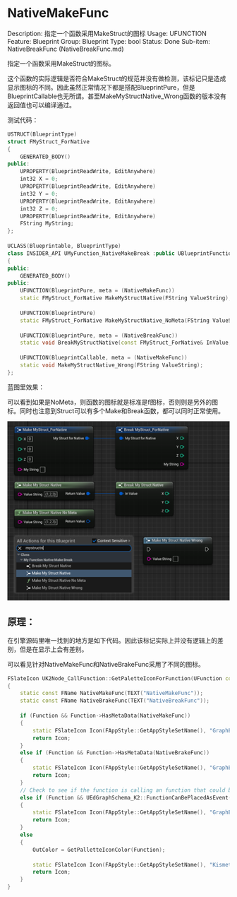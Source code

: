# NativeMakeFunc

Description: 指定一个函数采用MakeStruct的图标
Usage: UFUNCTION
Feature: Blueprint
Group: Blueprint
Type: bool
Status: Done
Sub-item: NativeBreakFunc (NativeBreakFunc.md)

指定一个函数采用MakeStruct的图标。

这个函数的实际逻辑是否符合MakeStruct的规范并没有做检测，该标记只是造成显示图标的不同。因此虽然正常情况下都是搭配BlueprintPure，但是BlueprintCallable也无所谓。甚至MakeMyStructNative_Wrong函数的版本没有返回值也可以编译通过。

测试代码：

```cpp
USTRUCT(BlueprintType)
struct FMyStruct_ForNative
{
	GENERATED_BODY()
public:
	UPROPERTY(BlueprintReadWrite, EditAnywhere)
	int32 X = 0;
	UPROPERTY(BlueprintReadWrite, EditAnywhere)
	int32 Y = 0;
	UPROPERTY(BlueprintReadWrite, EditAnywhere)
	int32 Z = 0;
	UPROPERTY(BlueprintReadWrite, EditAnywhere)
	FString MyString;
};

UCLASS(Blueprintable, BlueprintType)
class INSIDER_API UMyFunction_NativeMakeBreak :public UBlueprintFunctionLibrary
{
public:
	GENERATED_BODY()
public:
	UFUNCTION(BlueprintPure, meta = (NativeMakeFunc))
	static FMyStruct_ForNative MakeMyStructNative(FString ValueString);

	UFUNCTION(BlueprintPure)
	static FMyStruct_ForNative MakeMyStructNative_NoMeta(FString ValueString);

	UFUNCTION(BlueprintPure, meta = (NativeBreakFunc))
	static void BreakMyStructNative(const FMyStruct_ForNative& InValue, int32& X, int32& Y, int32& Z);
	
	UFUNCTION(BlueprintCallable, meta = (NativeMakeFunc))
	static void MakeMyStructNative_Wrong(FString ValueString);
};
```

蓝图里效果：

可以看到如果是NoMeta，则函数的图标就是标准是f图标，否则则是另外的图标。同时也注意到Struct可以有多个Make和Break函数，都可以同时正常使用。

![Untitled](NativeMakeFunc/Untitled.png)

## 原理：

在引擎源码里唯一找到的地方是如下代码。因此该标记实际上并没有逻辑上的差别，但是在显示上会有差别。

可以看见针对NativeMakeFunc和NativeBrakeFunc采用了不同的图标。

```cpp
FSlateIcon UK2Node_CallFunction::GetPaletteIconForFunction(UFunction const* Function, FLinearColor& OutColor)
{
	static const FName NativeMakeFunc(TEXT("NativeMakeFunc"));
	static const FName NativeBrakeFunc(TEXT("NativeBreakFunc"));

	if (Function && Function->HasMetaData(NativeMakeFunc))
	{
		static FSlateIcon Icon(FAppStyle::GetAppStyleSetName(), "GraphEditor.MakeStruct_16x");
		return Icon;
	}
	else if (Function && Function->HasMetaData(NativeBrakeFunc))
	{
		static FSlateIcon Icon(FAppStyle::GetAppStyleSetName(), "GraphEditor.BreakStruct_16x");
		return Icon;
	}
	// Check to see if the function is calling an function that could be an event, display the event icon instead.
	else if (Function && UEdGraphSchema_K2::FunctionCanBePlacedAsEvent(Function))
	{
		static FSlateIcon Icon(FAppStyle::GetAppStyleSetName(), "GraphEditor.Event_16x");
		return Icon;
	}
	else
	{
		OutColor = GetPalletteIconColor(Function);

		static FSlateIcon Icon(FAppStyle::GetAppStyleSetName(), "Kismet.AllClasses.FunctionIcon");
		return Icon;
	}
}

```